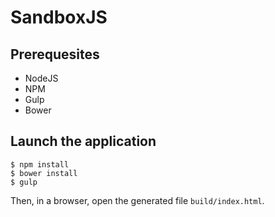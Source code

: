 # SandboxJS

## Prerequesites

* NodeJS
* NPM
* Gulp
* Bower

## Launch the application

```
$ npm install
$ bower install
$ gulp
```

Then, in a browser, open the generated file ```build/index.html```.